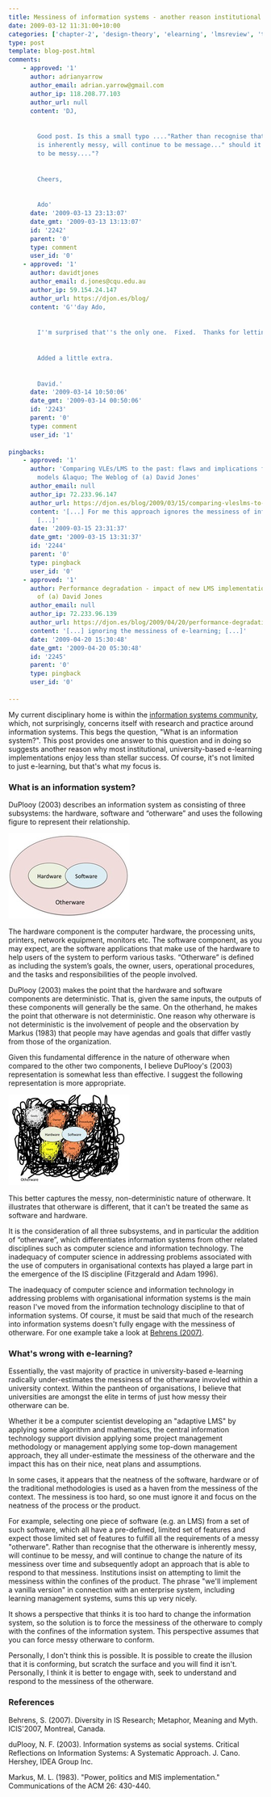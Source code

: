 ```yaml
---
title: Messiness of information systems - another reason institutional e-learning struggles
date: 2009-03-12 11:31:00+10:00
categories: ['chapter-2', 'design-theory', 'elearning', 'lmsreview', 'thesis']
type: post
template: blog-post.html
comments:
    - approved: '1'
      author: adrianyarrow
      author_email: adrian.yarrow@gmail.com
      author_ip: 118.208.77.103
      author_url: null
      content: 'DJ,
    
    
        Good post. Is this a small typo ...."Rather than recognise that the otherware
        is inherently messy, will continue to be message..." should it be ..."will continue
        to be messy...."?
    
    
        Cheers,
    
    
        Ado'
      date: '2009-03-13 23:13:07'
      date_gmt: '2009-03-13 13:13:07'
      id: '2242'
      parent: '0'
      type: comment
      user_id: '0'
    - approved: '1'
      author: davidtjones
      author_email: d.jones@cqu.edu.au
      author_ip: 59.154.24.147
      author_url: https://djon.es/blog/
      content: 'G''day Ado,
    
    
        I''m surprised that''s the only one.  Fixed.  Thanks for letting me know.
    
    
        Added a little extra.
    
    
        David.'
      date: '2009-03-14 10:50:06'
      date_gmt: '2009-03-14 00:50:06'
      id: '2243'
      parent: '0'
      type: comment
      user_id: '1'
    
pingbacks:
    - approved: '1'
      author: 'Comparing VLEs/LMS to the past: flaws and implications for development
        models &laquo; The Weblog of (a) David Jones'
      author_email: null
      author_ip: 72.233.96.147
      author_url: https://djon.es/blog/2009/03/15/comparing-vleslms-to-the-past-flaws-and-implications-for-development-models/
      content: '[...] For me this approach ignores the messiness of information systems.
        [...]'
      date: '2009-03-15 23:31:37'
      date_gmt: '2009-03-15 13:31:37'
      id: '2244'
      parent: '0'
      type: pingback
      user_id: '0'
    - approved: '1'
      author: Performance degradation - impact of new LMS implementation &laquo; The Weblog
        of (a) David Jones
      author_email: null
      author_ip: 72.233.96.139
      author_url: https://djon.es/blog/2009/04/20/performance-degradation-impact-of-new-lms-implementation/
      content: '[...] ignoring the messiness of e-learning; [...]'
      date: '2009-04-20 15:30:48'
      date_gmt: '2009-04-20 05:30:48'
      id: '2245'
      parent: '0'
      type: pingback
      user_id: '0'
    
---
```

My current disciplinary home is within the [information systems community](http://home.aisnet.org/), which, not surprisingly, concerns itself with research and practice around information systems. This begs the question, "What is an information system?". This post provides one answer to this question and in doing so suggests another reason why most institutional, university-based e-learning implementations enjoy less than stellar success. Of course, it's not limited to just e-learning, but that's what my focus is.

### What is an information system?

DuPlooy (2003) describes an information system as consisting of three subsystems: the hardware, software and “otherware” and uses the following figure to represent their relationship.

[![Neat representation of an information system](images/3347386807_5b44918371_m.jpg)](http://www.flickr.com/photos/david_jones/3347386807/ "Neat representation of an information system by David T Jones, on Flickr")

The hardware component is the computer hardware, the processing units, printers, network equipment, monitors etc. The software component, as you may expect, are the software applications that make use of the hardware to help users of the system to perform various tasks. “Otherware” is defined as including the system’s goals, the owner, users, operational procedures, and the tasks and responsibilities of the people involved.

DuPlooy (2003) makes the point that the hardware and software components are deterministic. That is, given the same inputs, the outputs of these components will generally be the same. On the otherhand, he makes the point that otherware is not deterministic. One reason why otherware is not deterministic is the involvement of people and the observation by Markus (1983) that people may have agendas and goals that differ vastly from those of the organization.

Given this fundamental difference in the nature of otherware when compared to the other two components, I believe DuPlooy's (2003) representation is somewhat less than effective. I suggest the following representation is more appropriate.

[![Modified representation of an information system](images/3347373415_e9ba64810c_m.jpg)](http://www.flickr.com/photos/david_jones/3347373415/ "Modified representation of an information system by David T Jones, on Flickr")

This better captures the messy, non-deterministic nature of otherware. It illustrates that otherware is different, that it can't be treated the same as software and hardware.

It is the consideration of all three subsystems, and in particular the addition of “otherware”, which differentiates information systems from other related disciplines such as computer science and information technology. The inadequacy of computer science in addressing problems associated with the use of computers in organisational contexts has played a large part in the emergence of the IS discipline (Fitzgerald and Adam 1996).

The inadequacy of computer science and information technology in addressing problems with organisational information systems is the main reason I've moved from the information technology discipline to that of information systems. Of course, it must be said that much of the research into information systems doesn't fully engage with the messiness of otherware. For one example take a look at [Behrens (2007)](http://aisel.aisnet.org/icis2007/9/).

### What's wrong with e-learning?

Essentially, the vast majority of practice in university-based e-learning radically under-estimates the messiness of the otherware invovled within a university context. Within the pantheon of organisations, I believe that universities are amongst the elite in terms of just how messy their otherware can be.

Whether it be a computer scientist developing an "adaptive LMS" by applying some algorithm and mathematics, the central information technology support division applying some project management methodology or management applying some top-down management approach, they all under-estimate the messiness of the otherware and the impact this has on their nice, neat plans and assumptions.

In some cases, it appears that the neatness of the software, hardware or of the traditional methodologies is used as a haven from the messiness of the context. The messiness is too hard, so one must ignore it and focus on the neatness of the process or the product.

For example, selecting one piece of software (e.g. an LMS) from a set of such software, which all have a pre-defined, limited set of features and expect those limited set of features to fulfill all the requirements of a messy "otherware". Rather than recognise that the otherware is inherently messy, will continue to be messy, and will continue to change the nature of its messiness over time and subsequently adopt an approach that is able to respond to that messiness. Institutions insist on attempting to limit the messiness within the confines of the product. The phrase "we'll implement a vanilla version" in connection with an enterprise system, including learning management systems, sums this up very nicely.

It shows a perspective that thinks it is too hard to change the information system, so the solution is to force the messiness of the otherware to comply with the confines of the information system. This perspective assumes that you can force messy otherware to conform.

Personally, I don't think this is possible. It is possible to create the illusion that it is conforming, but scratch the surface and you will find it isn't. Personally, I think it is better to engage with, seek to understand and respond to the messiness of the otherware.

### References

Behrens, S. (2007). Diversity in IS Research; Metaphor, Meaning and Myth. ICIS'2007, Montreal, Canada.

duPlooy, N. F. (2003). Information systems as social systems. Critical Reflections on Information Systems: A Systematic Approach. J. Cano. Hershey, IDEA Group Inc.

Markus, M. L. (1983). "Power, politics and MIS implementation." Communications of the ACM 26: 430-440.